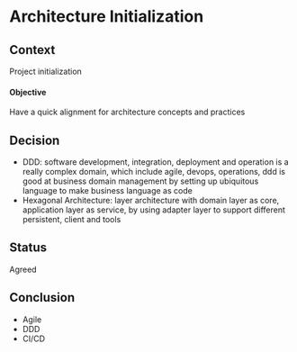 # Architecture Initialization

## Context

Project initialization

#### Objective

Have a quick alignment for architecture concepts and practices

## Decision

* DDD: software development, integration, deployment and operation is a really complex domain, which include agile, 
devops, operations, ddd is good at business domain management by setting up ubiquitous language to make business language
as code
* Hexagonal Architecture: layer architecture with domain layer as core, application layer as service, by using adapter layer
to support different persistent, client and tools 

## Status

Agreed

## Conclusion

* Agile
* DDD
* CI/CD
